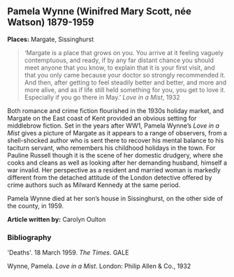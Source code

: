 ## Pamela Wynne (Winifred Mary Scott, née Watson) 1879-1959

**Places:** Margate, Sissinghurst 

>‘Margate is a place that grows on you. You arrive at it feeling vaguely contemptuous, and ready, if by any far distant chance you should meet anyone that you know, to explain that it is your first visit, and that you only came because your doctor so strongly recommended it. And then, after getting to feel steadily better and better, and more and more alive, and as if life still held something for you, you get to love it. Especially if you go there in May.’
	_Love in a Mist_, 1932

Both romance and crime fiction flourished in the 1930s holiday market, and Margate on the 
East coast of Kent provided an obvious setting for middlebrow fiction. Set in the years after 
WW1, Pamela Wynne’s _Love in a Mist_ gives a picture of Margate as it appears to a range of 
observers, from a shell-shocked author who is sent there to recover his mental balance to his 
taciturn servant, who remembers his childhood holidays in the town. For Pauline Russell though 
it is the scene of her domestic drudgery, where she cooks and cleans as well as looking after her 
demanding husband, himself a war invalid. Her perspective as a resident and married woman is 
markedly different from the detached attitude of the London detective offered by crime 
authors such as Milward Kennedy at the same period. 

Pamela Wynne died at her son’s house in Sissinghurst, on the other side of the county, in 1959.

**Article written by:** Carolyn Oulton

### Bibliography 
'Deaths'. 18 March 1959. _The Times_. GALE   

Wynne, Pamela. _Love in a Mist_. London: Philip Allen & Co., 1932


